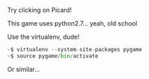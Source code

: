 Try clicking on Picard!

This game uses python2.7… yeah, old school

Use the virtualenv, dude!

```python
~$ virtualenv --system-site-packages pygame
~$ source pygame/bin/activate
```

Or similar…
